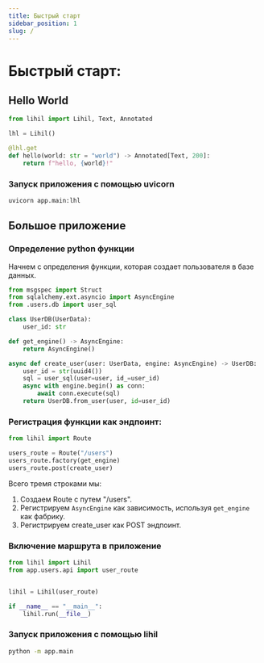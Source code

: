 ```yaml
---
title: Быстрый старт
sidebar_position: 1
slug: /
---
```


# Быстрый старт:

## Hello World

```python title="app/main.py"
from lihil import Lihil, Text, Annotated

lhl = Lihil()

@lhl.get
def hello(world: str = "world") -> Annotated[Text, 200]:
    return f"hello, {world}!"
```

### Запуск приложения с помощью uvicorn

```bash
uvicorn app.main:lhl
```

## Большое приложение

### Определение python функции

Начнем с определения функции, которая создает пользователя в базе данных.

```python title="app/users/api.py"
from msgspec import Struct
from sqlalchemy.ext.asyncio import AsyncEngine
from .users.db import user_sql

class UserDB(UserData):
    user_id: str

def get_engine() -> AsyncEngine:
    return AsyncEngine()

async def create_user(user: UserData, engine: AsyncEngine) -> UserDB:
    user_id = str(uuid4())
    sql = user_sql(user=user, id_=user_id)
    async with engine.begin() as conn:
        await conn.execute(sql)
    return UserDB.from_user(user, id=user_id)
```

### Регистрация функции как эндпоинт:

```python title="app/users/api.py"
from lihil import Route

users_route = Route("/users")
users_route.factory(get_engine)
users_route.post(create_user)
```

Всего тремя строками мы:

1. Создаем Route с путем "/users".
2. Регистрируем `AsyncEngine` как зависимость, используя `get_engine` как фабрику.
3. Регистрируем create_user как POST эндпоинт.

### Включение маршрута в приложение

```python title="app/main.py"
from lihil import Lihil
from app.users.api import user_route


lihil = Lihil(user_route)

if __name__ == "__main__":
    lihil.run(__file__)
```

### Запуск приложения с помощью lihil

```bash
python -m app.main
```